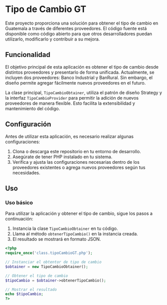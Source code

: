 # Tipo de Cambio GT

Este proyecto proporciona una solución para obtener el tipo de cambio en Guatemala a través de diferentes proveedores. El código fuente está disponible como código abierto para que otros desarrolladores puedan utilizarlo, modificarlo y contribuir a su mejora.

## Funcionalidad

El objetivo principal de esta aplicación es obtener el tipo de cambio desde distintos proveedores y presentarlo de forma unificada. Actualmente, se incluyen dos proveedores: Banco Industrial y BanRural. Sin embargo, el diseño permite agregar fácilmente nuevos proveedores en el futuro.

La clase principal, `TipoCambioObtainer`, utiliza el patrón de diseño Strategy y la interfaz `TipoCambioProvider` para permitir la adición de nuevos proveedores de manera flexible. Esto facilita la extensibilidad y mantenimiento del código.

## Configuración

Antes de utilizar esta aplicación, es necesario realizar algunas configuraciones:

1. Clona o descarga este repositorio en tu entorno de desarrollo.
2. Asegúrate de tener PHP instalado en tu sistema.
3. Verifica y ajusta las configuraciones necesarias dentro de los proveedores existentes o agrega nuevos proveedores según tus necesidades.

## Uso

### Uso básico

Para utilizar la aplicación y obtener el tipo de cambio, sigue los pasos a continuación:

1. Instancia la clase `TipoCambioObtainer` en tu código.
2. Llama al método `obtenerTipoCambio()` en la instancia creada.
3. El resultado se mostrará en formato JSON.

```php
<?php
require_once('class.tipoCambioGT.php');

// Instanciar el obtentor de tipo de cambio
$obtainer = new TipoCambioObtainer();

// Obtener el tipo de cambio
$tipoCambio = $obtainer->obtenerTipoCambio();

// Mostrar el resultado
echo $tipoCambio;
?>
```

